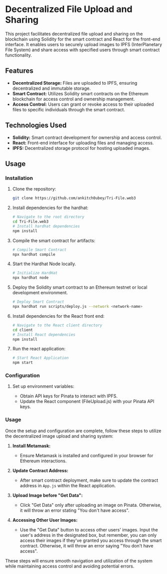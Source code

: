 # Decentralized File Upload and Sharing

This project facilitates decentralized file upload and sharing on the blockchain using Solidity for the smart contract and React for the front-end interface. It enables users to securely upload images to IPFS (InterPlanetary File System) and share access with specified users through smart contract functionality.

## Features

- **Decentralized Storage:** Files are uploaded to IPFS, ensuring decentralized and immutable storage.
- **Smart Contract:** Utilizes Solidity smart contracts on the Ethereum blockchain for access control and ownership management.
- **Access Control:** Users can grant or revoke access to their uploaded files to specific individuals through the smart contract.

## Technologies Used

- **Solidity:** Smart contract development for ownership and access control.
- **React:** Front-end interface for uploading files and managing access.
- **IPFS:** Decentralized storage protocol for hosting uploaded images.

## Usage

### Installation

1. Clone the repository:

   ```bash
   git clone https://github.com/ankitch0ubey/Tri-File.web3
   ```
2. Install dependencies for the hardhat:
   ```bash
   # Navigate to the root directory
   cd Tri-File.web3
   # Install hardhat dependencies
   npm install
   ```
3. Compile the smart contract for artifacts:
   ```bash
   # Compile Smart Contract
   npx hardhat compile
   ```
4. Start the Hardhat Node locally.
   ```bash
   # Initialize HardHat
   npx hardhat node
   ```
5. Deploy the Solidity smart contract to an Ethereum testnet or local development environment.
   ```bash
   # Deploy Smart Contract
   npx hardhat run scripts/deploy.js --network <network-name>
   ```
6. Install dependencies for the React front end:
   ```bash
   # Navigate to the React client directory
   cd client 
   # Install React dependencies
   npm install
   ```
7. Run the react application:
   ```bash
   # Start React Application
   npm start
   ```
   
### Configuration

1. Set up environment variables:

   - Obtain API keys for Pinata to interact with IPFS.
   - Update the React component (FileUpload.js) with your Pinata API keys.
     
### Usage

Once the setup and configuration are complete, follow these steps to utilize the decentralized image upload and sharing system:

1. **Install Metamask:**
   - Ensure Metamask is installed and configured in your browser for Ethereum interactions.

2. **Update Contract Address:**
   - After smart contract deployment, make sure to update the contract address in `App.js` within the React application.

3. **Upload Image before "Get Data":**
   - Click "Get Data" only after uploading an image on Pinata. Otherwise, it will throw an error stating "You don't have access".

4. **Accessing Other User Images:**
   - Use the "Get Data" button to access other users' images. Input the user's address in the designated box, but remember, you can only access their images if they've granted you access through the smart contract. Otherwise, it will throw an error saying "You don't have access".

These steps will ensure smooth navigation and utilization of the system while maintaining access control and avoiding potential errors.

